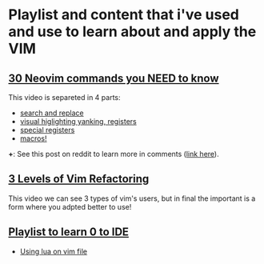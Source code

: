 # Playlist and content that i've used and use to learn about and apply the VIM
## [30 Neovim commands you NEED to know](https://www.youtube.com/watch?v=RSlrxE21l_k)
This video is separeted in 4 parts:
 * [search and replace](https://www.youtube.com/watch?v=RSlrxE21l_k&t=60s)
 * [visual higlighting yanking, registers](https://www.youtube.com/watch?v=RSlrxE21l_k&t=210s)
 * [special registers](https://www.youtube.com/watch?v=RSlrxE21l_k&t=380s)
 * [macros!](https://www.youtube.com/watch?v=RSlrxE21l_k&t=500s)

  **+**: See this post on reddit to learn more in comments ([link here](https://www.reddit.com/r/neovim/comments/1cdlski/30_neovim_commands_you_need_to_know/)).

## [3 Levels of Vim Refactoring](https://www.youtube.com/watch?v=oQB8lYUZtrY)
This video we can see 3 types of vim's users, but in final the important is a form where you adpted better to use!

## [Playlist to learn 0 to IDE](https://www.youtube.com/watch?v=zHTeCSVAFNY&list=PLsz00TDipIffreIaUNk64KxTIkQaGguqn)
 * [Using lua on vim file](https://github.com/nanotee/nvim-lua-guide)
